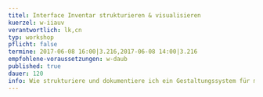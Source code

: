 ```yaml
---
titel: Interface Inventar strukturieren & visualisieren
kuerzel: w-iiauv
verantwortlich: lk,cn
typ: workshop
pflicht: false
termine: 2017-06-08 16:00|3.216,2017-06-08 14:00|3.216
empfohlene-voraussetzungen: w-daub
published: true
dauer: 120
info: Wie strukturiere und dokumentiere ich ein Gestaltungssystem für mich, mein Team und andere?
---
```


